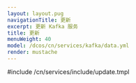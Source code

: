 ```yaml
---
layout: layout.pug
navigationTitle: 更新
excerpt: 更新 Kafka 服务
title: 更新
menuWeight: 40
model: /dcos/cn/services/kafka/data.yml
render: mustache
---
```


#include /cn/services/include/update.tmpl
